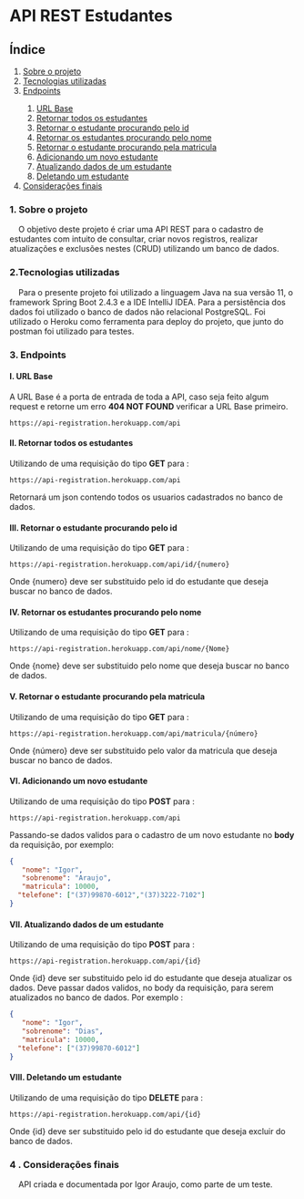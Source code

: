 # API REST Estudantes

## Índice

<ol>
  <li><a href="#Sobre">Sobre o projeto</a></li>
  <li><a href="#Tecnologias">Tecnologias utilizadas</a></li>
  <li><a href="#Endpoint">Endpoints</a></li>
    <ol>
      <li><a href="#Base">URL Base</a></li>
      <li><a href="#Todos">Retornar todos os estudantes</a></li>
      <li><a href="#buscaID">Retornar o estudante procurando pelo id</a></li>
      <li><a href="#buscaNOME">Retornar os estudantes procurando pelo nome</a></li>
      <li><a href="#buscaMATRICULA"> Retornar o estudante procurando pela matricula</a></li>
      <li><a href="#Adicionar"> Adicionando um novo estudante</a></li>
      <li><a href="#Atualizar">Atualizando dados de um estudante</a></li>
      <li><a href="#Deletar">Deletando um estudante</a></li>
    </ol>
  <li><a href="#final">Considerações finais</a></li>
</ol> 

  
### <a name="Sobre">1. Sobre o projeto</a> 

&nbsp;&nbsp;&nbsp;&nbsp;O objetivo deste projeto é criar uma API REST
para o cadastro de estudantes com intuito de consultar, criar novos registros,
realizar atualizações e exclusões nestes (CRUD) utilizando um banco de dados.

### <a name="Tecnologias">2.Tecnologias utilizadas</a> 
&nbsp;&nbsp;&nbsp;&nbsp;Para o presente projeto foi utilizado a linguagem Java na
sua versão 11, o framework Spring Boot 2.4.3 e a IDE IntelliJ IDEA. Para a persistência dos dados
foi utilizado o banco de dados não relacional PostgreSQL. Foi utilizado o Heroku como
ferramenta para deploy do projeto, que junto do postman foi utilizado para testes.


### <a name="Endpoint">3. Endpoints</a>

#### <a name="Base">I. URL Base</a>
A URL Base é a porta de entrada de toda a API, caso seja feito algum request e retorne 
um erro **404 NOT FOUND** verificar a URL Base primeiro.
```Https
https://api-registration.herokuapp.com/api
```


#### <a name="Todos">II. Retornar todos os estudantes</a>

Utilizando de uma requisição do tipo **GET** para : 
```Https
https://api-registration.herokuapp.com/api
```

Retornará um json contendo todos os usuarios cadastrados no banco de dados.

#### <a name="buscaID">III. Retornar o estudante procurando pelo id</a>

Utilizando de uma requisição do tipo **GET** para :
```Https
https://api-registration.herokuapp.com/api/id/{numero}
```

Onde {numero} deve ser substituido pelo id do estudante que deseja buscar
no banco de dados.

#### <a name="buscaNOME">IV. Retornar os estudantes procurando pelo nome</a>

Utilizando de uma requisição do tipo **GET** para :
```Https
https://api-registration.herokuapp.com/api/nome/{Nome}
```

Onde {nome} deve ser substituido pelo nome que deseja buscar no banco de dados.

#### <a name="buscaMATRICULA">V. Retornar o estudante procurando pela matricula</a>

Utilizando de uma requisição do tipo **GET** para :
```Https
https://api-registration.herokuapp.com/api/matricula/{número}
```

Onde {número} deve ser substituido pelo valor da matricula que deseja buscar no
banco de dados.

#### <a name="Adicionar">VI. Adicionando um novo estudante</a>

Utilizando de uma requisição do tipo **POST** para :
```Https
https://api-registration.herokuapp.com/api
```
Passando-se dados validos para o cadastro de um novo estudante no **body**
da requisição, por exemplo:

```JSON
{
   "nome": "Igor",
   "sobrenome": "Araujo",
   "matricula": 10000,
  "telefone": ["(37)99870-6012","(37)3222-7102"]
}
```

#### <a name="Atualizar">VII. Atualizando dados de um estudante</a>

Utilizando de uma requisição do tipo **POST** para :
```Https
https://api-registration.herokuapp.com/api/{id}
```
Onde {id} deve ser substituido pelo id do estudante que deseja atualizar os dados. Deve
 passar dados validos, no body da requisição, para serem atualizados no banco de dados.
Por exemplo :
```JSON
{
   "nome": "Igor",
   "sobrenome": "Dias",
   "matricula": 10000,
  "telefone": ["(37)99870-6012"]
}
```

#### <a name="Deletar">VIII. Deletando um estudante</a>

Utilizando de uma requisição do tipo **DELETE** para :
```Https
https://api-registration.herokuapp.com/api/{id}
```
Onde {id} deve ser substituido pelo id do estudante que deseja excluir do banco de dados.

### <a name="final">4 . Considerações finais</a>

&nbsp;&nbsp;&nbsp;&nbsp;API criada e documentada por Igor Araujo, como parte de um teste.

